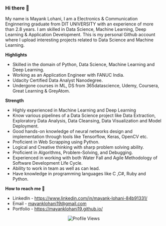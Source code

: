 ### Hi there 👋

My name is Mayank Lohani, I am a Electronics & Communication Enginnering graduate from DIT UNIVERSITY with an experience of more than 2.8 years.
I am skilled in Data Science, Machine Learning, Deep Learning & Application Development.
This is my personal Github account where I upload interesting projects related to Data Science and Machine Learning.

**Highlights** 

* Skilled in the domain of Python, Data Science, Machine Learning and Deep Learning.
* Working as an Application Engineer with FANUC India.
* Udacity Certified Data Analyst Nanodegree.
* Undergone courses in ML, DS from 365datascience, Udemy, Coursera, Great Learning & GreyAtom.

**Strength** 

* Highly experienced in Machine Learning and Deep Learning
* Know various pipelines of a Data Science project like Data Extraction, Exploratory Data Analysis, Data Cleansing, Data Visualization and Model Deployment.
* Good hands-on knowledge of neural networks design and implementation through tools like Tensorflow, Keras, OpenCV etc.
* Proficient in Web Scrapping using Python.
* Logical and Creative thinking with sharp problem solving ability.
* Proficient in Algorithms, Problem-Solving, and Debugging.
* Experienced in working with both Water Fall and Agile Methodology of Software Development Life Cycle.
* Ability to work in team as well as can lead.
* Have knowledge in programming languages like C ,C#, Ruby and Python.

**How to reach me 📱**
    
* LinkedIn - https://www.linkedin.com/in/mayank-lohani-84b91331/
* Email    - mayanklohani19@gmail.com
* Portfolio   - https://mayanklohani19.github.io/



<p align="center"> <img src="https://komarev.com/ghpvc/?username=arpit-dwivedi&label=Views&color=blue&style=plastic" alt="Profile Views" /> </p>
